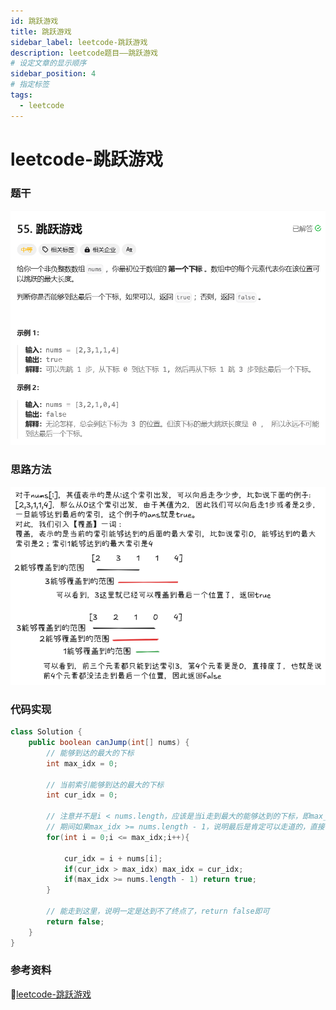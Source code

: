 ```yaml
---
id: 跳跃游戏
title: 跳跃游戏
sidebar_label: leetcode-跳跃游戏
description: leetcode题目——跳跃游戏
# 设定文章的显示顺序
sidebar_position: 4
# 指定标签
tags:
  - leetcode
---
```


# leetcode-跳跃游戏

### 题干
![跳跃游戏题目描述](../../static/leetcode/跳跃游戏.png)

### 思路方法

![跳跃游戏解题思路](../../static/leetcode/跳跃游戏思路.png)

### 代码实现

```java title="Java Code" showLineNumbers {9}
class Solution {
    public boolean canJump(int[] nums) {
        // 能够到达的最大的下标
        int max_idx = 0;

        // 当前索引能够到达的最大的下标
        int cur_idx = 0;

        // 注意并不是i < nums.length，应该是当i走到最大的能够达到的下标，即max_idx
        // 期间如果max_idx >= nums.length - 1，说明最后是肯定可以走道的，直接return true就可以
        for(int i = 0;i <= max_idx;i++){

            cur_idx = i + nums[i];
            if(cur_idx > max_idx) max_idx = cur_idx;
            if(max_idx >= nums.length - 1) return true;
        }

        // 能走到这里，说明一定是达到不了终点了，return false即可
        return false;
    }
}
```

### 参考资料
:link:[leetcode-跳跃游戏](https://www.bilibili.com/video/BV1VG4y1X7kB?spm_id_from=333.788.videopod.sections&vd_source=6ede335d4055bf3e9252d271f861c6e6)